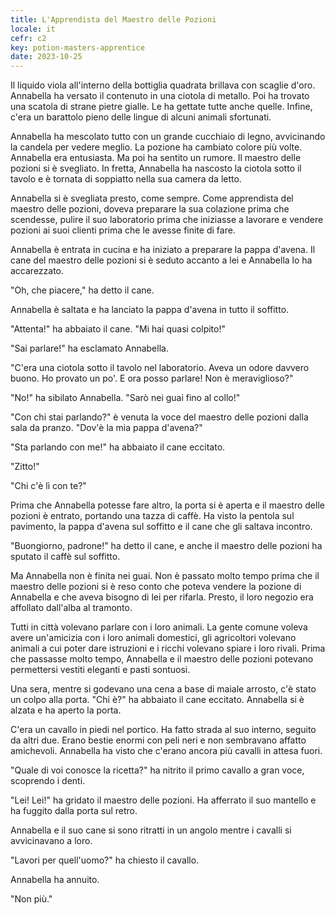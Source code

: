 ```yaml
---
title: L'Apprendista del Maestro delle Pozioni
locale: it
cefr: c2
key: potion-masters-apprentice
date: 2023-10-25
---
```


Il liquido viola all'interno della bottiglia quadrata brillava con scaglie d'oro. Annabella ha versato il contenuto in una ciotola di metallo. Poi ha trovato una scatola di strane pietre gialle. Le ha gettate tutte anche quelle. Infine, c'era un barattolo pieno delle lingue di alcuni animali sfortunati.

Annabella ha mescolato tutto con un grande cucchiaio di legno, avvicinando la candela per vedere meglio. La pozione ha cambiato colore più volte. Annabella era entusiasta. Ma poi ha sentito un rumore. Il maestro delle pozioni si è svegliato. In fretta, Annabella ha nascosto la ciotola sotto il tavolo e è tornata di soppiatto nella sua camera da letto.

Annabella si è svegliata presto, come sempre. Come apprendista del maestro delle pozioni, doveva preparare la sua colazione prima che scendesse, pulire il suo laboratorio prima che iniziasse a lavorare e vendere pozioni ai suoi clienti prima che le avesse finite di fare.

Annabella è entrata in cucina e ha iniziato a preparare la pappa d'avena. Il cane del maestro delle pozioni si è seduto accanto a lei e Annabella lo ha accarezzato.

"Oh, che piacere," ha detto il cane.

Annabella è saltata e ha lanciato la pappa d'avena in tutto il soffitto.

"Attenta!" ha abbaiato il cane. "Mi hai quasi colpito!"

"Sai parlare!" ha esclamato Annabella.

"C'era una ciotola sotto il tavolo nel laboratorio. Aveva un odore davvero buono. Ho provato un po'. E ora posso parlare! Non è meraviglioso?"

"No!" ha sibilato Annabella. "Sarò nei guai fino al collo!"

"Con chi stai parlando?" è venuta la voce del maestro delle pozioni dalla sala da pranzo. "Dov'è la mia pappa d'avena?"

"Sta parlando con me!" ha abbaiato il cane eccitato.

"Zitto!"

"Chi c'è lì con te?"

Prima che Annabella potesse fare altro, la porta si è aperta e il maestro delle pozioni è entrato, portando una tazza di caffè. Ha visto la pentola sul pavimento, la pappa d'avena sul soffitto e il cane che gli saltava incontro.

"Buongiorno, padrone!" ha detto il cane, e anche il maestro delle pozioni ha sputato il caffè sul soffitto.

Ma Annabella non è finita nei guai. Non è passato molto tempo prima che il maestro delle pozioni si è reso conto che poteva vendere la pozione di Annabella e che aveva bisogno di lei per rifarla. Presto, il loro negozio era affollato dall'alba al tramonto.

Tutti in città volevano parlare con i loro animali. La gente comune voleva avere un'amicizia con i loro animali domestici, gli agricoltori volevano animali a cui poter dare istruzioni e i ricchi volevano spiare i loro rivali. Prima che passasse molto tempo, Annabella e il maestro delle pozioni potevano permettersi vestiti eleganti e pasti sontuosi.

Una sera, mentre si godevano una cena a base di maiale arrosto, c'è stato un colpo alla porta. "Chi è?" ha abbaiato il cane eccitato. Annabella si è alzata e ha aperto la porta.

C'era un cavallo in piedi nel portico. Ha fatto strada al suo interno, seguito da altri due. Erano bestie enormi con peli neri e non sembravano affatto amichevoli. Annabella ha visto che c'erano ancora più cavalli in attesa fuori.

"Quale di voi conosce la ricetta?" ha nitrito il primo cavallo a gran voce, scoprendo i denti.

"Lei! Lei!" ha gridato il maestro delle pozioni. Ha afferrato il suo mantello e ha fuggito dalla porta sul retro.

Annabella e il suo cane si sono ritratti in un angolo mentre i cavalli si avvicinavano a loro.

"Lavori per quell'uomo?" ha chiesto il cavallo.

Annabella ha annuito.

"Non più."